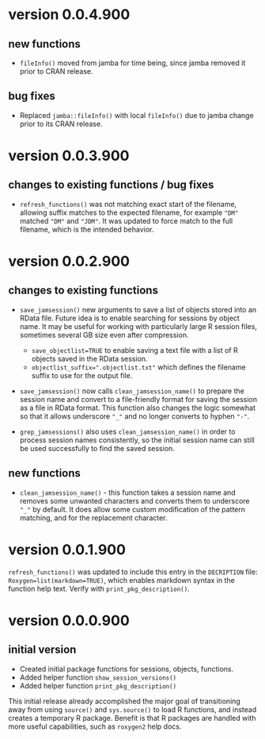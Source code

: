# version 0.0.4.900

## new functions

* `fileInfo()` moved from jamba for time being, since jamba removed it
prior to CRAN release.

## bug fixes

* Replaced `jamba::fileInfo()` with local `fileInfo()` due to jamba
change prior to its CRAN release.


# version 0.0.3.900

## changes to existing functions / bug fixes

* `refresh_functions()` was not matching exact start of the filename,
allowing suffix matches to the expected filename, for example `"DM"`
matched `"DM"` and `"JDM"`. It was updated to force match to the full
filename, which is the intended behavior.

# version 0.0.2.900

## changes to existing functions

* `save_jamsession()` new arguments to save a list of objects stored
into an RData file. Future idea is to enable searching for sessions
by object name. It may be useful for working with particularly large
R session files, sometimes several GB size even after compression.

   * `save_objectlist=TRUE` to enable saving a text file
   with a list of R objects saved in the RData session.
   * `objectlist_suffix=".objectlist.txt"` which defines the
   filename suffix to use for the output file.

* `save_jamsession()` now calls `clean_jamsession_name()` to prepare
the session name and convert to a file-friendly format for saving
the session as a file in RData format. This function also changes
the logic somewhat so that it allows underscore `"_"` and no longer
converts to hyphen `"-"`.
* `grep_jamsessions()` also uses `clean_jamsession_name()` in order
to process session names consistently, so the initial session name
can still be used successfully to find the saved session.


## new functions

* `clean_jamsession_name()` - this function takes a session name and
removes some unwanted characters and converts them to underscore `"_"`
by default. It does allow some custom modification of the pattern
matching, and for the replacement character.




# version 0.0.1.900

`refresh_functions()` was updated to include this entry
in the `DECRIPTION` file: `Roxygen=list(markdown=TRUE)`,
which enables markdown syntax in the function help text.
Verify with `print_pkg_description()`.

# version 0.0.0.900

## initial version

* Created initial package functions for sessions, objects, functions.
* Added helper function `show_session_versions()`
* Added helper function `print_pkg_description()`

This initial release already accomplished the major goal
of transitioning away from using `source()` and `sys.source()`
to load R functions, and instead creates a temporary R
package. Benefit is that R packages are handled with more
useful capabilities, such as `roxygen2` help docs.
